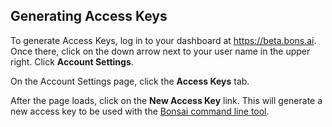 ## Generating Access Keys

To generate Access Keys, log in to your dashboard at https://beta.bons.ai. Once there, click on the down arrow next to your user name in the upper right. Click **Account Settings**. 

On the Account Settings page, click the **Access Keys** tab. 

After the page loads, click on the **New Access Key** link. This will generate a new access key to be used with the [Bonsai command line tool](https://github.com/BonsaiAI/bonsai-cli).

